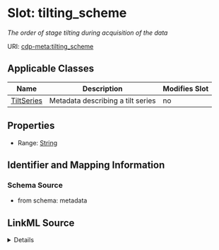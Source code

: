 

# Slot: tilting_scheme


_The order of stage tilting during acquisition of the data_



URI: [cdp-meta:tilting_scheme](metadatatilting_scheme)



<!-- no inheritance hierarchy -->





## Applicable Classes

| Name | Description | Modifies Slot |
| --- | --- | --- |
| [TiltSeries](TiltSeries.md) | Metadata describing a tilt series |  no  |







## Properties

* Range: [String](String.md)





## Identifier and Mapping Information







### Schema Source


* from schema: metadata




## LinkML Source

<details>
```yaml
name: tilting_scheme
description: The order of stage tilting during acquisition of the data
from_schema: metadata
exact_mappings:
- cdp-common:tiltseries_tilting_scheme
rank: 1000
alias: tilting_scheme
owner: TiltSeries
domain_of:
- TiltSeries
range: string
inlined: true
inlined_as_list: true

```
</details>